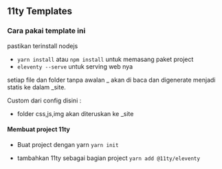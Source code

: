 ## 11ty Templates


### Cara pakai template ini

pastikan terinstall nodejs
- `yarn install` atau `npm install` untuk memasang paket project
- `eleventy --serve` untuk serving web nya

setiap file dan folder tanpa awalan _ akan di baca dan digenerate menjadi
statis ke dalam _site.

Custom dari config disini :

- folder css,js,img akan diteruskan ke _site

#### Membuat project 11ty


- Buat project dengan yarn
`
yarn init
`

- tambahkan 11ty sebagai bagian project
`
yarn add @11ty/eleventy
`


